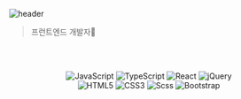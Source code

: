 ![header](https://capsule-render.vercel.app/api?type=waving&color=auto&height=300&section=header&text=🙆🏻‍♀️I%20AM%20SOHEE🙆🏻‍♀️&fontSize=60)

> 프런트엔드 개발자🌱

<br/>
<br/>

<p align="center">
   <img src="https://img.shields.io/badge/JavaScript-f7df1e?style=flat-square&logo=JavaScript&logoColor=white" alt="JavaScript" />
   <img src="https://img.shields.io/badge/TypeScript-3178c6?style=flat-square&logo=TypeScript&logoColor=white" alt="TypeScript" />
   <img src="https://img.shields.io/badge/React-61dafb?style=flat-square&logo=Reactt&logoColor=white" alt="React" />
   <img src="https://img.shields.io/badge/jQuery-0769ad?style=flat-square&logo=jQuery&logoColor=white" alt="jQuery" />
   <br/>
   <img src="https://img.shields.io/badge/HTML5-e34f26?style=flat-square&logo=HTML5&logoColor=white" alt="HTML5" />
   <img src="https://img.shields.io/badge/CSS3-1572b6?style=flat-square&logo=CSS3&logoColor=white" alt="CSS3" />
   <img src="https://img.shields.io/badge/Sass-cc6699?style=flat-square&logo=Sass&logoColor=white" alt="Scss" />
   <img src="https://img.shields.io/badge/Bootstrap-7952B3?style=flat-square&logo=Bootstrap&logoColor=white" alt="Bootstrap" />
</p>
